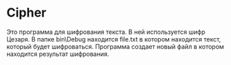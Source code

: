 # Cipher
Это программа для шифрования текста. В ней используется шифр Цезаря.
В папке bin\Debug находится file.txt в котором находится текст, который будет шифроваться.
Программа создает новый файл в котором находится результат шифрования.
